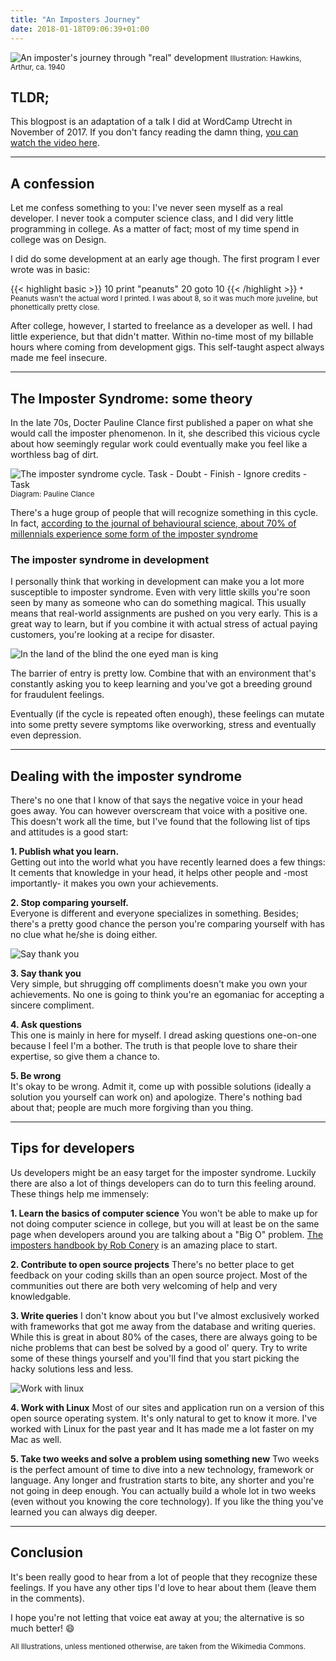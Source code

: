 ```yaml
---
title: "An Imposters Journey"
date: 2018-01-18T09:06:39+01:00
---
```


![An imposter's journey through "real" development](/images/imposter1.png)
<small class="caption">Illustration: Hawkins, Arthur, ca. 1940</small>

## TLDR;
This blogpost is an adaptation of a talk I did at WordCamp Utrecht in November of 2017. If you don't fancy reading the damn thing, [you can watch the video here](https://wordpress.tv/2018/01/04/luc-princen-an-imposters-journey-through-real-development/).

---

## A confession

Let me confess something to you: I've never seen myself as a real developer. 
I never took a computer science class, and I did very little programming in college. As a matter of fact; most of my time spend in college was on Design. 

I did do some development at an early age though. The first program I ever wrote was in basic:

{{< highlight basic >}}
10 print "peanuts"
20 goto 10
{{< /highlight >}}
<small class="caption">* Peanuts wasn't the actual word I printed. I was about 8, so it was much more juveline, but phonettically pretty close.</small>

After college, however, I started to freelance as a developer as well. I had little experience, but that didn't matter. Within no-time most of my billable hours where coming from development gigs. This self-taught aspect always made me feel insecure.

---

## The Imposter Syndrome: some theory

In the late 70s, Docter Pauline Clance first published a paper on what she would call the imposter phenomenon. In it, she described this vicious cycle about how seemingly regular work could eventually make you feel like a worthless bag of dirt.

![The imposter syndrome cycle. Task - Doubt - Finish - Ignore credits - Task ](/images/imposter-cycle.png)
<small class="caption">Diagram: Pauline Clance</small>

There's a huge group of people that will recognize something in this cycle. In fact, [according to the journal of behavioural science, about 70% of millennials experience some form of the imposter syndrome](https://thehustle.co/why-70-percent-of-millennials-have-impostor-syndrome)

### The imposter syndrome in development

I personally think that working in development can make you a lot more susceptible to imposter syndrome. Even with very little skills you're soon seen by many as someone who can do something magical. This usually means that real-world assignments are pushed on you very early. This is a great way to learn, but if you combine it with actual stress of actual paying customers, you're looking at a recipe for disaster. 

![In the land of the blind the one eyed man is king](/images/imposter2.png)

The barrier of entry is pretty low. Combine that with an environment that's constantly asking you to keep learning and you've got a breeding ground for fraudulent feelings. 

Eventually (if the cycle is repeated often enough), these feelings can mutate into some pretty severe symptoms like overworking, stress and eventually even depression.

---

## Dealing with the imposter syndrome
There's no one that I know of that says the negative voice in your head goes away. You can however overscream that voice with a positive one. This doesn't work all the time, but I've found that the following list of tips and attitudes is a good start:

**1. Publish what you learn.**<br/>
Getting out into the world what you have recently learned does a few things: It cements that knowledge in your head, it helps other people and -most importantly- it makes you own your achievements.

**2. Stop comparing yourself.**<br/>
Everyone is different and everyone specializes in something. Besides; there's a pretty good chance the person you're comparing yourself with has no clue what he/she is doing either.

![Say thank you](/images/imposter3.png)

**3. Say thank you**<br/>
Very simple, but shrugging off compliments doesn't make you own your achievements. No one is going to think you're an egomaniac for accepting a sincere compliment.

**4. Ask questions**<br/>
This one is mainly in here for myself. I dread asking questions one-on-one because I feel I'm a bother. The truth is that people love to share their expertise, so give them a chance to.

**5. Be wrong**<br/>
It's okay to be wrong. Admit it, come up with possible solutions (ideally a solution you yourself can work on) and apologize. There's nothing bad about that; people are much more forgiving than you thing.

---

## Tips for developers
Us developers might be an easy target for the imposter syndrome. Luckily there are also a lot of things developers can do to turn this feeling around. These things help me immensely: 

**1. Learn the basics of computer science**
You won't be able to make up for not doing computer science in college, but you will at least be on the same page when developers around you are talking about a "Big O" problem. [The imposters handbook by Rob Conery](https://bigmachine.io/products/the-imposters-handbook) is an amazing place to start.

**2. Contribute to open source projects**
There's no better place to get feedback on your coding skills than an open source project. Most of the communities out there are both very welcoming of help and very knowledgable.

**3. Write queries**
I don't know about you but I've almost exclusively worked with frameworks that got me away from the database and writing queries. While this is great in about 80% of the cases, there are always going to be niche problems that can best be solved by a good ol' query. Try to write some of these things yourself and you'll find that you start picking the hacky solutions less and less.

![Work with linux](/images/imposter4.png)

**4. Work with Linux**
Most of our sites and application run on a version of this open source operating system. It's only natural to get to know it more. I've worked with Linux for the past year and It has made me a lot faster on my Mac as well.

**5. Take two weeks and solve a problem using something new**
Two weeks is the perfect amount of time to dive into a new technology, framework or language. Any longer and frustration starts to bite, any shorter and you're not going in deep enough. You can actually build a whole lot in two weeks (even without you knowing the core technology).
If you like the thing you've learned you can always dig deeper.

---

## Conclusion

It's been really good to hear from a lot of people that they recognize these feelings. If you have any other tips I'd love to hear about them (leave them in the comments).

I hope you're not letting that voice eat away at you; the alternative is so much better! 😄


<small class="caption">All Illustrations, unless mentioned otherwise, are taken from the Wikimedia Commons.</small>

